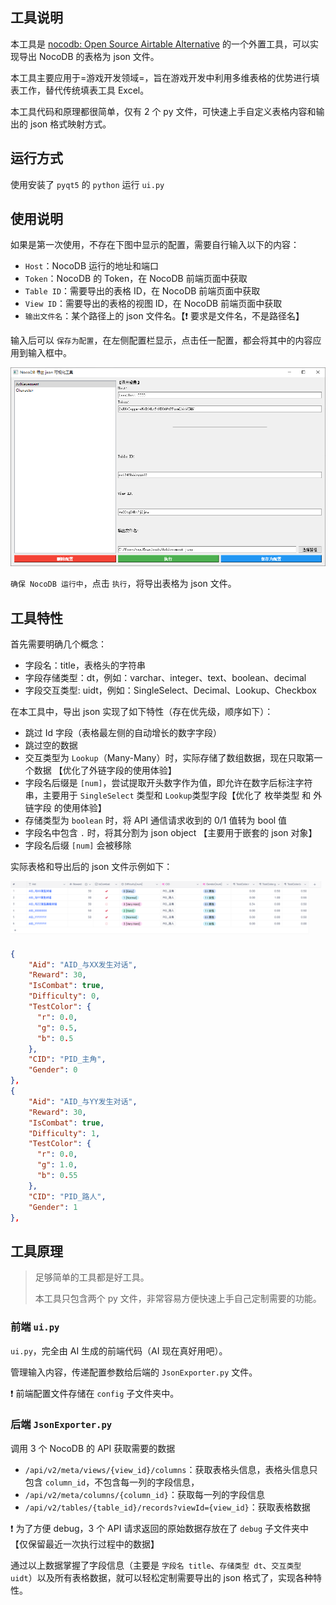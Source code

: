 ## 工具说明

本工具是 [nocodb: Open Source Airtable Alternative](https://github.com/nocodb/nocodb) 的一个外置工具，可以实现导出 NocoDB 的表格为 json 文件。

本工具主要应用于=游戏开发领域=，旨在游戏开发中利用多维表格的优势进行填表工作，替代传统填表工具 Excel。

本工具代码和原理都很简单，仅有 2 个 py 文件，可快速上手自定义表格内容和输出的 json 格式映射方式。

## 运行方式

使用安装了 `pyqt5` 的 `python` 运行 `ui.py` 

## 使用说明

如果是第一次使用，不存在下图中显示的配置，需要自行输入以下的内容：

- `Host`：NocoDB 运行的地址和端口
- `Token`：NocoDB 的 Token，在 NocoDB 前端页面中获取
- `Table ID`：需要导出的表格 ID，在 NocoDB 前端页面中获取
- `View ID`：需要导出的表格的视图 ID，在 NocoDB 前端页面中获取
- `输出文件名`：某个路径上的 json 文件名。【❗ 要求是文件名，不是路径名】

输入后可以 `保存为配置`，在左侧配置栏显示，点击任一配置，都会将其中的内容应用到输入框中。

![image-20250703074412883](images/image-20250703074412883.png)

`确保 NocoDB 运行中`，点击 `执行`，将导出表格为 json 文件。

## 工具特性

首先需要明确几个概念：

- 字段名：title，表格头的字符串
- 字段存储类型：dt，例如：varchar、integer、text、boolean、decimal
- 字段交互类型: uidt，例如：SingleSelect、Decimal、Lookup、Checkbox

在本工具中，导出 json 实现了如下特性（存在优先级，顺序如下）：

- 跳过 Id 字段（表格最左侧的自动增长的数字字段）
- 跳过空的数据
- 交互类型为 `Lookup`（Many-Many）时，实际存储了数组数据，现在只取第一个数据 【优化了外链字段的使用体验】
- 字段名后缀是 `[num]`，尝试提取开头数字作为值，即允许在数字后标注字符串，主要用于 `SingleSelect` 类型和 `Lookup`类型字段【优化了 枚举类型 和 外链字段 的使用体验】
- 存储类型为 `boolean` 时，将 API 通信请求收到的 0/1 值转为 bool 值
- 字段名中包含 `.` 时，将其分割为 json object 【主要用于嵌套的 json 对象】
- 字段名后缀 `[num]` 会被移除

实际表格和导出后的 json 文件示例如下：

![image-20250703094520193](images/image-20250703094520193.png)

```json
{
    "Aid": "AID_与XX发生对话",
    "Reward": 30,
    "IsCombat": true,
    "Difficulty": 0,
    "TestColor": {
      "r": 0.0,
      "g": 0.5,
      "b": 0.5
    },
    "CID": "PID_主角",
    "Gender": 0
},
{
    "Aid": "AID_与YY发生对话",
    "Reward": 30,
    "IsCombat": true,
    "Difficulty": 1,
    "TestColor": {
      "r": 0.0,
      "g": 1.0,
      "b": 0.55
    },
    "CID": "PID_路人",
    "Gender": 1
},
```

## 工具原理

> 足够简单的工具都是好工具。
>
> 本工具只包含两个 py 文件，非常容易方便快速上手自己定制需要的功能。

### 前端 `ui.py`

`ui.py`，完全由 AI 生成的前端代码（AI 现在真好用吧）。

管理输入内容，传递配置参数给后端的 `JsonExporter.py` 文件。

❗ 前端配置文件存储在 `config` 子文件夹中。

### 后端 `JsonExporter.py`

调用 3 个 NocoDB 的 API 获取需要的数据

- `/api/v2/meta/views/{view_id}/columns`：获取表格头信息，表格头信息只包含 `column_id`，不包含每一列的字段信息，
- `/api/v2/meta/columns/{column_id}`：获取每一列的字段信息
- `/api/v2/tables/{table_id}/records?viewId={view_id}`：获取表格数据

❗ 为了方便 debug，3 个 API 请求返回的原始数据存放在了 `debug` 子文件夹中【仅保留最近一次执行过程中的数据】

通过以上数据掌握了字段信息（主要是 `字段名 title`、`存储类型 dt`、`交互类型 uidt`）以及所有表格数据，就可以轻松定制需要导出的 json 格式了，实现各种特性。
